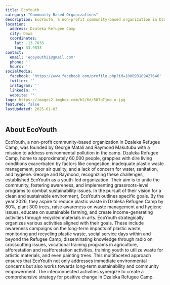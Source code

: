 ```yaml
---
title: EcoYouth
category: "Community-Based Organizations"
description: EcoYouth, a non-profit community-based organization in Dzaleka Refugee Camp, was founded by George Matali and Raymond Makutubu with a mission to address environmental pollution in the camp.
location:
  address: Dzaleka Refugee Camp
  city: Dowa
  coordinates:
    lat: -13.7833
    lng: 33.9833
contact:
  email: 'ecoyouth21@gmail.com'
  phone: ''
  hours: ''
socialMedia:
  facebook: 'https://www.facebook.com/profile.php?id=100093189427646'
  twitter: ''
  instagram: ''
  linkedin: ''
  website: ''
logo: https://images2.imgbox.com/b2/6d/587bTjma_o.jpg
featured: false
lastUpdated: 2025-01-03
---
```


## About EcoYouth

EcoYouth, a non-profit community-based organization in Dzaleka Refugee Camp, was founded by George Matali and Raymond Makutubu with a mission to address environmental pollution in the camp. Dzaleka Refugee Camp, home to approximately 60,000 people, grapples with dire living conditions exacerbated by factors like congestion, inadequate plastic waste management, poor air quality, and a lack of concern for water, sanitation, and hygiene. George and Raymond, recognizing these challenges, established EcoYouth as a youth-led organization. Their aim is to unite the community, fostering awareness, and implementing grassroots-level programs to combat sustainability issues. In the pursuit of their vision for a clean and sustainable environment, EcoYouth outlines specific goals. By the year 2026, they aspire to reduce plastic waste in Dzaleka Refugee Camp by 80%, plant 300 trees, raise awareness on waste management and hygiene issues, educate on sustainable farming, and create income-generating activities through recycled materials in arts. EcoYouth strategically organizes various activities aligned with their goals. These include awareness campaigns on the long-term impacts of plastic waste, monitoring and recycling plastic waste, social service days within and beyond the Refugee Camp, disseminating knowledge through radio on crosscutting issues, vocational training programs in agriculture, afforestation and reafforestation activities, training youth to utilize waste for artistic materials, and even painting trees. This multifaceted approach ensures that EcoYouth not only addresses immediate environmental concerns but also works towards long-term sustainability and community empowerment. The interconnected activities synergize to create a comprehensive strategy for positive change in Dzaleka Refugee Camp.









